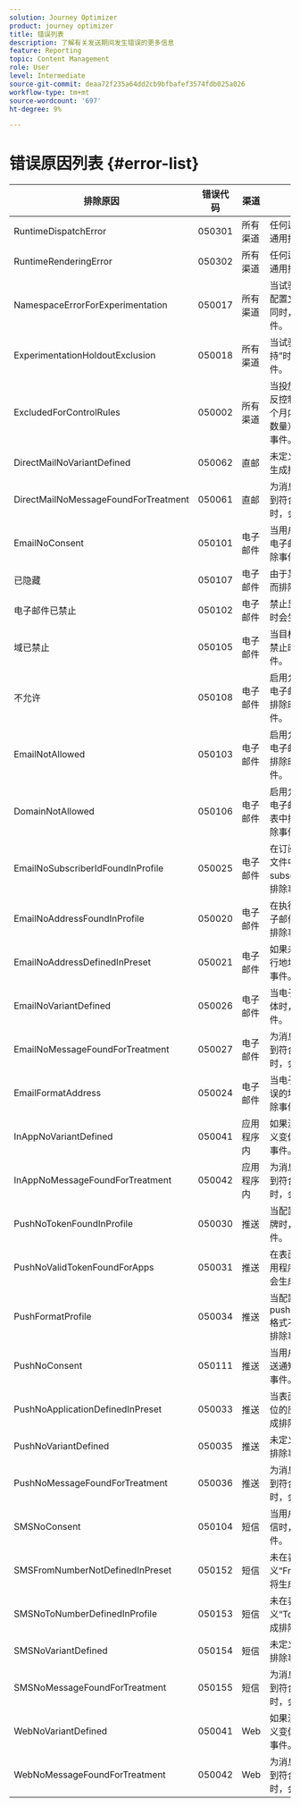```yaml
---
solution: Journey Optimizer
product: journey optimizer
title: 错误列表
description: 了解有关发送期间发生错误的更多信息
feature: Reporting
topic: Content Management
role: User
level: Intermediate
source-git-commit: deaa72f235a64dd2cb9bfbafef3574fdb025a026
workflow-type: tm+mt
source-wordcount: '697'
ht-degree: 9%

---
```


# 错误原因列表 {#error-list}

| 排除原因 | 错误代码 | 渠道 | 解释 |
|-|-|-|-|
| RuntimeDispatchError | 050301 | 所有渠道 | 任何运行时调度错误的通用排除事件。 |
| RuntimeRenderingError | 050302 | 所有渠道 | 任何运行时渲染错误的通用排除事件。 |
| NamespaceErrorForExperimentation | 050017 | 所有渠道 | 当试验中的命名空间与配置文件的命名空间不同时，会生成排除事件。 |
| ExperimentationHoldoutExclusion | 050018 | 所有渠道 | 当试验的合格处理为“维持”时，将生成此排除事件。 |
| ExcludedForControlRules | 050002 | 所有渠道 | 当投放当前消息导致违反控制规则（例如，一个月内允许的电子邮件数量）时，生成此排除事件。 |
| DirectMailNoVariantDefined | 050062 | 直邮 | 未定义直邮变体时，会生成排除事件。 |
| DirectMailNoMessageFoundForTreatment | 050061 | 直邮 | 为消息启用试验且未找到符合条件的处理消息时，会生成排除事件。 |
| EmailNoConsent | 050101 | 电子邮件 | 当用户选择不接收营销电子邮件时，会生成排除事件。 |
| 已隐藏 | 050107 | 电子邮件 | 由于某个禁止显示原因而排除。 |
| 电子邮件已禁止 | 050102 | 电子邮件 | 禁止显示目标电子邮件时会生成排除事件。 |
| 域已禁止 | 050105 | 电子邮件 | 当目标电子邮件的域被禁止时，会生成排除事件。 |
| 不允许 | 050108 | 电子邮件 | 启用允许列表并将目标电子邮件从允许列表中排除时，会生成排除事件。 |
| EmailNotAllowed | 050103 | 电子邮件 | 启用允许列表并将目标电子邮件从允许列表中排除时，会生成排除事件。 |
| DomainNotAllowed | 050106 | 电子邮件 | 启用允许列表并将目标电子邮件的域从允许列表中排除时，会生成排除事件。 |
| EmailNoSubscriberIdFoundInProfile | 050025 | 电子邮件 | 在订阅电子邮件的配置文件中找不到subscriberId时，会生成排除事件。 |
| EmailNoAddressFoundInProfile | 050020 | 电子邮件 | 在执行地址中找不到电子邮件地址时，会生成排除事件。 |
| EmailNoAddressDefinedInPreset | 050021 | 电子邮件 | 如果未在表面中定义执行地址，则会生成排除事件。 |
| EmailNoVariantDefined | 050026 | 电子邮件 | 当电子邮件中未定义变体时，会生成排除事件。 |
| EmailNoMessageFoundForTreatment | 050027 | 电子邮件 | 为消息启用试验且未找到符合条件的处理消息时，会生成排除事件。 |
| EmailFormatAddress | 050024 | 电子邮件 | 当电子邮件包含格式错误的地址时，会生成排除事件。 |
| InAppNoVariantDefined | 050041 | 应用程序内 | 如果没有为InApp消息定义变体，则会生成排除事件。 |
| InAppNoMessageFoundForTreatment | 050042 | 应用程序内 | 为消息启用试验且未找到符合条件的处理消息时，会生成排除事件。 |
| PushNoTokenFoundInProfile | 050030 | 推送 | 当配置文件没有推送令牌时，会生成排除事件。 |
| PushNoValidTokenFoundForApps | 050031 | 推送 | 在表面中未找到目标应用程序的有效令牌时，会生成排除事件。 |
| PushFormatProfile | 050034 | 推送 | 当配置文件中的pushNotificationDetails格式不正确时，会生成排除事件。 |
| PushNoConsent | 050111 | 推送 | 当用户选择退出营销推送通知时，将生成排除事件。 |
| PushNoApplicationDefinedInPreset | 050033 | 推送 | 当表面不包含任何要定位的应用程序时，会生成排除事件。 |
| PushNoVariantDefined | 050035 | 推送 | 未定义变体时，会生成排除事件。 |
| PushNoMessageFoundForTreatment | 050036 | 推送 | 为消息启用试验且未找到符合条件的处理消息时，会生成排除事件。 |
| SMSNoConsent | 050104 | 短信 | 当用户选择退出营销短信时，会生成排除事件。 |
| SMSFromNumberNotDefinedInPreset | 050152 | 短信 | 未在表面中定义“FromNumber”时，将生成排除事件。 |
| SMSNoToNumberDefinedInProfile | 050153 | 短信 | 未在表面中定义“ToNumber”时，将生成排除事件。 |
| SMSNoVariantDefined | 050154 | 短信 | 未定义变体时，会生成排除事件。 |
| SMSNoMessageFoundForTreatment | 050155 | 短信 | 为消息启用试验且未找到符合条件的处理消息时，会生成排除事件。 |
| WebNoVariantDefined | 050041 | Web | 如果没有为Web消息定义变体，则会生成排除事件。 |
| WebNoMessageFoundForTreatment | 050042 | Web | 为消息启用试验且未找到符合条件的处理消息时，会生成排除事件。 |
